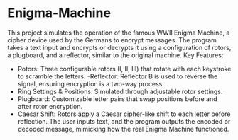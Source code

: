 # Enigma-Machine
This project simulates the operation of the famous WWII Enigma Machine, a cipher device used by the Germans to encrypt messages. The program takes a text input and encrypts or decrypts it using a configuration of rotors, a plugboard, and a reflector, similar to the original machine.
Key Features:
- Rotors: Three configurable rotors (I, II, III) that rotate with each keystroke to scramble the letters.
-Reflector: Reflector B is used to reverse the signal, ensuring encryption is a two-way process.
- Ring Settings & Positions: Simulated through adjustable rotor settings.
- Plugboard: Customizable letter pairs that swap positions before and after rotor encryption.
- Caesar Shift: Rotors apply a Caesar cipher-like shift to each letter before reflection.
The user inputs text, and the program outputs the encoded or decoded message, mimicking how the real Enigma Machine functioned.
